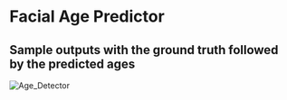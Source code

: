 # Facial Age Predictor
## Sample outputs with the ground truth followed by the predicted ages
![Age_Detector](https://user-images.githubusercontent.com/69897849/120921099-adc04e00-c6df-11eb-8ead-920c2ef772ee.PNG)

